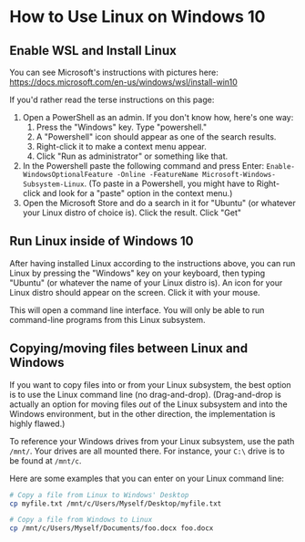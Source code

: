 # How to Use Linux on Windows 10

## Enable WSL and Install Linux

You can see Microsoft's instructions with pictures here: https://docs.microsoft.com/en-us/windows/wsl/install-win10

If you'd rather read the terse instructions on this page:

1. Open a PowerShell as an admin. If you don't know how, here's one way:
    1. Press the "Windows" key. Type "powershell."
    2. A "Powershell" icon should appear as one of the search results.
    3. Right-click it to make a context menu appear.
    4. Click "Run as administrator" or something like that.
2. In the Powershell paste the following command and press Enter: `Enable-WindowsOptionalFeature -Online -FeatureName Microsoft-Windows-Subsystem-Linux`. (To paste in a Powershell, you might have to Right-click and look for a "paste" option in the context menu.)
3. Open the Microsoft Store and do a search in it for "Ubuntu" (or whatever your Linux distro of choice is). Click the result. Click "Get"

## Run Linux inside of Windows 10

After having installed Linux according to the instructions above, you can run Linux by pressing the "Windows" key on your keyboard, then typing "Ubuntu" (or whatever the name of your Linux distro is). An icon for your Linux distro should appear on the screen. Click it with your mouse.

This will open a command line interface. You will only be able to run command-line programs from this Linux subsystem.

## Copying/moving files between Linux and Windows

If you want to copy files into or from your Linux subsystem, the best option is to use the Linux command line (no drag-and-drop). (Drag-and-drop is actually an option for moving files _out_ of the Linux subsystem and into the Windows environment, but in the other direction, the implementation is highly flawed.)

To reference your Windows drives from your Linux subsystem, use the path `/mnt/`. Your drives are all mounted there. For instance, your `C:\` drive is to be found at `/mnt/c`.

Here are some examples that you can enter on your Linux command line:
```bash
# Copy a file from Linux to Windows' Desktop
cp myfile.txt /mnt/c/Users/Myself/Desktop/myfile.txt

# Copy a file from Windows to Linux
cp /mnt/c/Users/Myself/Documents/foo.docx foo.docx
```
